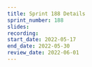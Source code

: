 ```yaml
---
title: Sprint 188 Details
sprint_number: 188
slides:
recording:
start_date: 2022-05-17
end_date: 2022-05-30
review_date: 2022-06-01
---
```

